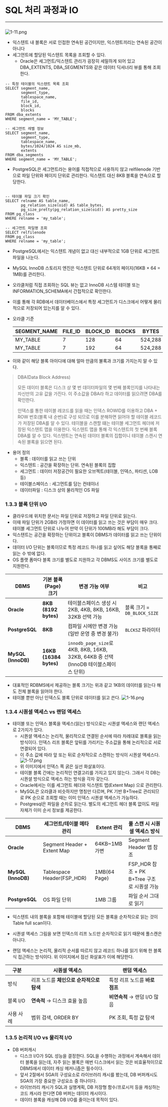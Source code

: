 # SQL 처리 과정과 IO

---


### 

![1-11.png](image%2F1-11.png)

 - 익스텐트 내 블록은 서로 인접한 연속된 공간이지만, 익스텐트끼리는 연속된 공간이 아니다
 - 세그먼트에 할당된 익스텐트 목록을 조회할 수 있다.
   - Oracle은 세그먼트/익스텐트 관리가 굉장히 세밀하게 되어 있고 DBA_EXTENTS, DBA_SEGMENTS와 같은 데이터 딕셔너리 뷰를 통해 조회한다.

```oracle-sql
-- 특정 테이블의 익스텐트 목록 조회
SELECT segment_name,
       segment_type,
       tablespace_name,
       file_id,
       block_id,
       blocks
FROM dba_extents
WHERE segment_name = 'MY_TABLE';

-- 세그먼트 레벨 정보
SELECT segment_name,
       segment_type,
       tablespace_name,
       bytes/1024/1024 AS size_mb,
       extents
FROM dba_segments
WHERE segment_name = 'MY_TABLE';

```
 - PostgreSQL은 세그먼트라는 용어를 직접적으로 사용하지 않고 relfilenode 기반으로 파일 단위와 페이지 단위로 관리한다. 익스텐트 대신 8KB 블록을 연속으로 할당한다.

```postgres-sql

-- 테이블 파일 크기 확인
SELECT relname AS table_name,
       pg_relation_size(oid) AS table_bytes,
       pg_size_pretty(pg_relation_size(oid)) AS pretty_size
FROM pg_class
WHERE relname = 'my_table';

-- 세그먼트 파일명 조회
SELECT relfilenode
FROM pg_class
WHERE relname = 'my_table';
```

 - PostgreSQL에서는 익스텐트 개념이 없고 대신 내부적으로 1GB 단위로 세그먼트 파일을 나눈다.

 - MySQL InnoDB 스토리지 엔진은 익스텐트 단위로 64개의 페이지(16KB × 64 = 1MB)를 관리한다.
 - 오라클처럼 직접 조회하는 SQL 뷰는 없고 InnoDB 시스템 테이블 또는 INFORMATION_SCHEMA에서 간접적으로 확인한다.

 - 이를 통해 각 RDB에서 데이터베이스에서 특정 세그먼트가 디스크에서 어떻게 물리적으로 저장되어 있는지를 알 수 있다.

 - 오라클 기준

   | SEGMENT\_NAME | FILE\_ID | BLOCK\_ID | BLOCKS | BYTES   |
   | ------------- | -------- | --------- | ------ | ------- |
   | MY\_TABLE     | 7        | 128       | 64     | 524,288 |
   | MY\_TABLE     | 7        | 192       | 64     | 524,288 |

 - 이와 같이 해당 블록 아이디에 대해 얼마 만큼의 불록과 크기를 가지는지 알 수 있다.

> DBA(Data Block Address)
> 
> 모든 데이터 블록은 디스크 상 몇 번 데이터파일의 몇 번째 블록인지를 나타내는 자신만의 고유 값을 가진다. 이 주소값을 DBA라 하고 데이터를 읽으려면 DBA를 확인한다.
> 
> 인덱스를 통한 테이블 레코드를 읽을 때는 인덱스 ROWID를 이용하고 DBA + ROW 번호(블록 내 순번)로 구성 되므로 이를 분해하면 읽어야 할 테이블 레코드가 저장된 DBA를 알 수 있다.
> 테이블을 스캔할 떄는 테이블 세그먼트 헤더에 저장된 익스텐트 맵을 이용한다. 익스텐트 맵을 통해 각 익스텐트의 첫 번째 블록 DBA를 알 수 있다. 익스텐트는 연속된 데이터 블록의 집합이니 테이블 스캔시 연속된 블록을 읽으면 된다.

- 용어 정의
  - 블록 : 데이터를 읽고 쓰는 단위
  - 익스텐트 : 공간을 확장하는 단위. 연속된 블록의 집합
  - 세그먼트 : 데이터 저장공간이 필요한 오브젝트(테이블, 인덱스, 파티션, LOB 등)
  - 테이블스페이스 : 세그먼트를 담는 컨테이너
  - 데이터파일 : 디스크 상의 물리적인 OS 파일

### 1.3.3 블록 단위 I/O

 - 클라우드에 위치한 문서는 파일 단위로 저장하고 파일 단위로 읽는다.
 - 이때 파일 단위가 2GB라 가정하면 이 데이터를 읽고 쓰는 것은 부담이 매우 크다. 테이블 세그먼트 단위로 나누어 만약 이 단위가 100MB라 해도 부담이 크다.
 - 익스텐트는 공간을 확장하는 단위이고 블록이 DBMS가 데이터를 읽고 쓰는 단위이다.
 - 데이터 I/O 단위는 블록이므로 특정 레코드 하나를 읽고 싶어도 해당 블록을 통째로 읽는 수 밖에 없다.
 - OS 플랫 폼마다 블록 크기를 별도로 지원하고 각 DBMS도 사이즈 크기를 별도로 지원한다.

| DBMS               | 기본 블록(Page) 크기            | 변경 가능 여부                                                                | 비고                                |
| ------------------ | ------------------------- | ----------------------------------------------------------------------- | --------------------------------- |
| **Oracle**         | **8KB (8192 bytes)**      | 테이블스페이스 생성 시 2KB, 4KB, 8KB, 16KB, 32KB 선택 가능                            | 블록 크기 = `DB_BLOCK_SIZE`           |
| **PostgreSQL**     | **8KB**                   | 컴파일 시에만 변경 가능 (일반 운영 중 변경 불가)                                           | `BLCKSZ` 파라미터                     |
| **MySQL (InnoDB)** | **16KB (16384 bytes)**    | `innodb_page_size`로 4KB, 8KB, 16KB, 32KB, 64KB 중 선택 (InnoDB 테이블스페이스 단위) |                                   |

 - 대표적인 RDBMS에서 제공하는 블록 크기는 위과 같고 1KB의 데이터를 읽는다 해도 전체 블록을 읽어야 한다.
 - 테이블 뿐만 아닌 인덱스도 블록 단위로 데이터를 읽고 쓴다.
![1-16.png](image%2F1-16.png)

### 1.3.4 시퀀셜 액세스 vs 랜덤 액세스
 - 테이블 또는 인덱스 블록을 액세스(읽는) 방식으로는 시퀀셜 액세스와 랜던 액세스로 2가지가 있다.
   - 시퀀셜 액세스는 논리적, 물리적으로 연결된 순서에 따라 차례대로 블록을 읽는 방식이다. 인덱스 리프 블록은 앞뒤를 가리키는 주소값을 통해 논리적으로 서로 연결되어 있다.
   - 이 주소 값에 따라 앞 또는 뒤로 순차적으로 스캔하는 방식이 시퀀셜 액세스다.
![1-17.png](image%2F1-17.png)
   - 위 이미지에서 인덱스 쪽 굵은 실선 화살표이다.
   - 테이블 블록 간에는 논리적인 연결고리를 가지고 있지 않는다. 그래서 각 DB는 시퀀셜 방식으로 액세스 하는 방식을 각자 갖는다.
   - Oracle에서는 이를 세그먼트 헤더와 익스텐트 맵(Extent Map) 으로 관리한다.
   - MySQL은 오라클과 비슷하지만 명칭만 다르며, PK 기반 B+Tree로 관리되므로 PK 순으로 조회할 때는 이미 인덱스 시퀀셜 액세스가 가능하다.
   - Postgresql은 파일을 순차로 읽는다. 별도의 세그먼트 헤더 블록 없이도 파일 자체가 이미 순서 정보를 제공한다.

| DBMS               | 세그먼트/테이블 메타 관리              | Extent 관리     | 풀 스캔 시 시퀀셜 액세스 방식                  |
| ------------------ | --------------------------- | ------------- | ---------------------------------- |
| **Oracle**         | Segment Header + Extent Map | 64KB\~1MB 가변  | Segment Header 맵 참조                |
| **MySQL (InnoDB)** | Tablespace Header(FSP\_HDR) | 1MB(64 Page)  | FSP\_HDR 참조 + PK B+Tree 구조로 시퀀셜 가능 |
| **PostgreSQL**     | OS 파일 단위                    | 1MB 그룹        | 파일 순서 그대로 읽기                       |

   - 익스텐트 내의 블록을 포함해 테이블에 할당된 모든 블록을 순차적으로 읽는 것이 Table full scan이다.
   - 시퀀셜 액세스 그림을 보면 인덱스의 리프 노드만 순차적으로 읽기 때문에 풀스캔은 아니다.

 -  랜덤 액세스는 논리적, 물리적 순서를 따르지 않고 레코드 하나를 읽기 위해 한 블록식 접근하는 방식이다. 위 이미지에서 점선 화살표가 이에 해당한다.



| 구분     | **시퀀셜 액세스**              | **랜덤 액세스**           |
| ------ | ------------------------ | -------------------- |
| 방식     | 리프 노드를 **체인으로 순차적으로 탐색** | 특정 리프 노드를 **바로 점프**  |
| 블록 I/O | **연속적** → 디스크 효율 높음      | **비연속적** → 랜덤 I/O 많음 |
| 사용 사례  | 범위 검색, ORDER BY          | PK 조회, 특정 값 탐색       |


### 1.3.5 논리적 I/O vs 물리적 I/O
- DB 버퍼캐시
   - 디스크 I/O가 SQL 성능을 결정한다. SQL을 수행하는 과정에서 계속해서 데이터 블록을 읽는데, 자주 읽는 불록은 매번 디스크에서 읽는 것은 비효율적이므로 DBMS에서 데이터 캐싱 메커니즘은 필수이다.
   - 앞서 2절에서 SGA의 구성요소로 라이브러리 캐시를 봤는데, DB 버퍼캐시도 SGA의 가장 중요한 구성요소 중 하나이다.
   - 라이브러리 캐시가 SQL과 실행계획, DB 저장형 함수/프로시저 등을 캐싱하는 코드 캐시라 한다면 DB 버퍼는 데이터 캐시이다.
   - 데이터 블록을 캐싱해 DB I/O를 줄이는데 목적이 있다.
